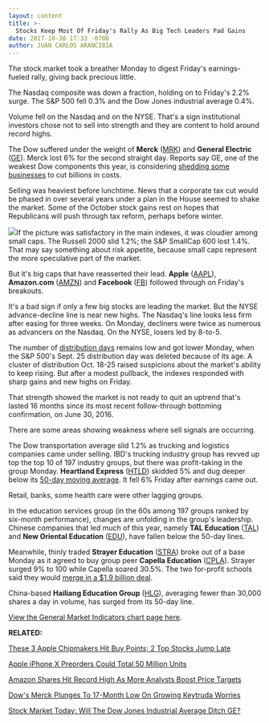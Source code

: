 ```yaml
---
layout: content
title: >-
  Stocks Keep Most Of Friday's Rally As Big Tech Leaders Pad Gains
date: 2017-10-30 17:33 -0700
author: JUAN CARLOS ARANCIBIA
---
```






The stock market took a breather Monday to digest Friday's earnings-fueled rally, giving back precious little.




The Nasdaq composite was down a fraction, holding on to Friday's 2.2% surge. The S&P 500 fell 0.3% and the Dow Jones industrial average 0.4%.


Volume fell on the Nasdaq and on the NYSE. That's a sign institutional investors chose not to sell into strength and they are content to hold around record highs.


The Dow suffered under the weight of **Merck** ([MRK](https://research.investors.com/quote.aspx?symbol=MRK)) and **General Electric** ([GE](https://research.investors.com/quote.aspx?symbol=GE)). Merck lost 6% for the second straight day. Reports say GE, one of the weakest Dow components this year, is considering [shedding some businesses](https://www.investors.com/news/ge-is-looking-to-offload-locomotive-health-it-businesses-wsj/) to cut billions in costs.


Selling was heaviest before lunchtime. News that a corporate tax cut would be phased in over several years under a plan in the House seemed to shake the market. Some of the October stock gains rest on hopes that Republicans will push through tax reform, perhaps before winter.


![](https://www.investors.com/wp-content/uploads/2017/10/MP103017-177x300.png)If the picture was satisfactory in the main indexes, it was cloudier among small caps. The Russell 2000 slid 1.2%; the S&P SmallCap 600 lost 1.4%. That may say something about risk appetite, because small caps represent the more speculative part of the market.


But it's big caps that have reasserted their lead. **Apple** ([AAPL](https://research.investors.com/quote.aspx?symbol=AAPL)), **Amazon.com** ([AMZN](https://research.investors.com/quote.aspx?symbol=AMZN)) and **Facebook** ([FB](https://research.investors.com/quote.aspx?symbol=FB)) followed through on Friday's breakouts.


It's a bad sign if only a few big stocks are leading the market. But the NYSE advance-decline line is near new highs. The Nasdaq's line looks less firm after easing for three weeks. On Monday, decliners were twice as numerous as advancers on the Nasdaq. On the NYSE, losers led by 8-to-5.


The number of [distribution days](https://www.investors.com/ibd-university/market-timing/market-tops/) remains low and got lower Monday, when the S&P 500's Sept. 25 distribution day was deleted because of its age. A cluster of distribution Oct. 18-25 raised suspicions about the market's ability to keep rising. But after a modest pullback, the indexes responded with sharp gains and new highs on Friday.


That strength showed the market is not ready to quit an uptrend that's lasted 16 months since its most recent follow-through bottoming confirmation, on June 30, 2016.


There are some areas showing weakness where sell signals are occurring.



The Dow transportation average slid 1.2% as trucking and logistics companies came under selling. IBD's trucking industry group has revved up top the top 10 of 197 industry groups, but there was profit-taking in the group Monday. **Heartland Express** ([HTLD](https://research.investors.com/quote.aspx?symbol=HTLD)) skidded 5% and dug deeper below its [50-day moving average](https://www.investors.com/how-to-invest/investors-corner/50-day-moving-average/). It fell 6% Friday after earnings came out.


Retail, banks, some health care were other lagging groups.


In the education services group (in the 60s among 197 groups ranked by six-month performance), changes are unfolding in the group's leadership. Chinese companies that led much of this year, namely **TAL Education** ([TAL](https://research.investors.com/quote.aspx?symbol=TAL)) and **New Oriental Education** ([EDU](https://research.investors.com/quote.aspx?symbol=EDU)), have fallen below the 50-day lines.


Meanwhile, thinly traded **Strayer Education** ([STRA](https://research.investors.com/quote.aspx?symbol=STRA)) broke out of a base Monday as it agreed to buy group peer **Capella Education** ([CPLA](https://research.investors.com/quote.aspx?symbol=CPLA)). Strayer surged 9% to 100 while Capella soared 30.5%. The two for-profit schools said they would [merge in a $1.9 billion deal](https://www.investors.com/news/lennar-strayer-dynegy-announce-deals-these-may-be-next/).


China-based **Hailiang Education Group** ([HLG](https://research.investors.com/quote.aspx?symbol=HLG)), averaging fewer than 30,000 shares a day in volume, has surged from its 50-day line.


[View the General Market Indicators chart page here](https://www.investors.com/wp-content/uploads/2017/10/IBD3010152606GMI.pdf).


**RELATED:**


[These 3 Apple Chipmakers Hit Buy Points; 2 Top Stocks Jump Late](https://www.investors.com/market-trend/stock-market-today/apple-chipmakers-broadcom-skyworks-qorvo-hit-buy-points-exact-sciences-cognex-rise-late-sp-500-futures/)


[Apple iPhone X Preorders Could Total 50 Million Units](https://www.investors.com/news/technology/click/apple-iphone-x-preorders-could-total-50-million-units/)


[Amazon Shares Hit Record High As More Analysts Boost Price Targets](https://www.investors.com/news/technology/amazon-shares-hit-record-high-as-more-analysts-boost-price-targets/)


[Dow's Merck Plunges To 17-Month Low On Growing Keytruda Worries](https://www.investors.com/news/technology/dows-merck-plunges-to-17-month-low-on-growing-keytruda-worries/)


[Stock Market Today: Will The Dow Jones Industrial Average Ditch GE?](https://www.investors.com/market-trend/stock-market-today/stocks-down-but-apple-thrives-will-ge-exit-the-dow-industrials/)





